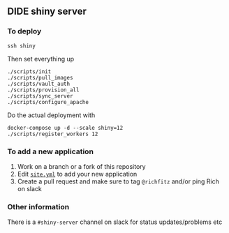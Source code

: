 ## DIDE shiny server

### To deploy

```
ssh shiny
```

Then set everything up

```
./scripts/init
./scripts/pull_images
./scripts/vault_auth
./scripts/provision_all
./scripts/sync_server
./scripts/configure_apache
```

Do the actual deployment with

```
docker-compose up -d --scale shiny=12
./scripts/register_workers 12
```

### To add a new application

1. Work on a branch or a fork of this repository
2. Edit [`site.yml`](site.yml) to add your new application
3. Create a pull request and make sure to tag `@richfitz` and/or ping Rich on slack

### Other information

There is a `#shiny-server` channel on slack for status updates/problems etc
